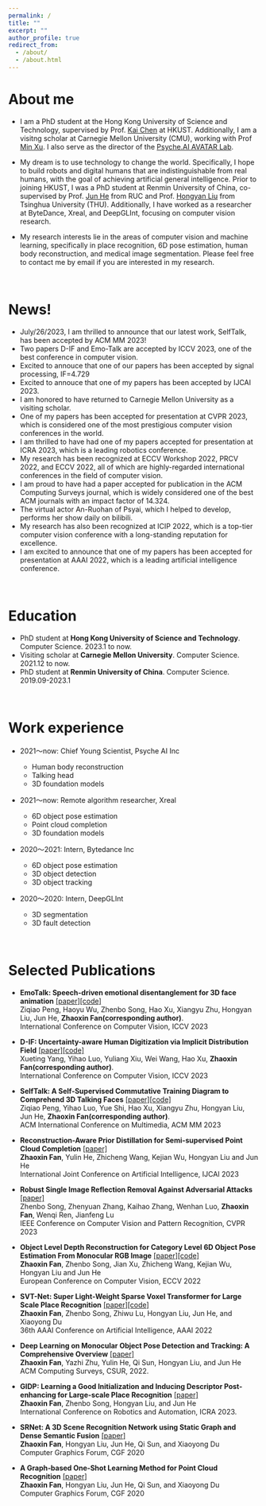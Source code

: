 ```yaml
---
permalink: /
title: ""
excerpt: ""
author_profile: true
redirect_from: 
  - /about/
  - /about.html
---
```


About me
======
* I am a PhD student at the Hong Kong University of Science and Technology, supervised by Prof. [Kai Chen](https://cse.hkust.edu.hk/~kaichen/) at HKUST. Additionally, I am a visitng scholar at Carnegie Mellon University (CMU), working with Prof [Min Xu](https://xulabs.github.io/group/). I also serve as the director of the  [Psyche.AI AVATAR Lab](https://www.psyai.com/home).  

* My dream is to use technology to change the world. Specifically, I hope to build robots and digital humans that are indistinguishable from real humans, with the goal of achieving artificial general intelligence. Prior to joining HKUST, I was a PhD student at Renmin University of China, co-supervised by Prof. [Jun He](http://info.ruc.edu.cn/jsky/rtjs/index.htm) from RUC and Prof. [Hongyan Liu](https://www.sem.tsinghua.edu.cn/info/1210/32067.htm) from Tsinghua University (THU). Additionally, I have worked as a researcher at ByteDance, Xreal, and DeepGLInt, focusing on computer vision research.

* My research interests lie in the areas of computer vision and machine learning, specifically in place recognition, 6D pose estimation, human body reconstruction, and medical image segmentation. Please feel free to contact me by email if you are interested in my research.


<br>

News!
======
*  July/26/2023, I am thrilled to announce that our latest work, SelfTalk, has been accepted by ACM MM 2023!
*  Two papers D-IF and Emo-Talk are accepted by ICCV 2023, one of the best conference in computer vision.
*  Excited to annouce that one of our  papers has been accepted by signal processing, IF=4.729
*  Excited to annouce that one of my papers has been accepted by IJCAI 2023.
*  I am honored to have returned to Carnegie Mellon University as a visiting scholar.
*  One of my papers has been accepted for presentation at CVPR 2023, which is considered one of the most prestigious computer vision conferences in the world.
*  I am thrilled to have had one of my papers accepted for presentation at ICRA 2023, which is a leading robotics conference.
*  My research has been recognized at ECCV Workshop 2022, PRCV 2022, and ECCV 2022, all of which are highly-regarded international conferences in the field of computer vision.
*  I am proud to have had a paper accepted for publication in the ACM Computing Surveys journal, which is widely considered one of the best ACM journals with an impact factor of 14.324.
*  The virtual actor An-Ruohan of Psyai, which I helped to develop, performs her show daily on bilibili.
*  My research has also been recognized at ICIP 2022, which is a top-tier computer vision conference with a long-standing reputation for excellence.
*  I am excited to announce that one of my papers has been accepted for presentation at AAAI 2022, which is a leading artificial intelligence conference.

<br>

Education
======
* PhD student at **Hong Kong University of Science and Technology**. Computer Science. 2023.1 to now.
* Visiting scholar at **Carnegie Mellon University**. Computer Science. 2021.12 to now.
* PhD student at **Renmin University of China**. Computer Science. 2019.09-2023.1

<br>

Work experience
======
* 2021～now:  Chief Young Scientist, Psyche AI Inc
  * Human body reconstruction
  * Talking head
  * 3D foundation models

* 2021～now: Remote algorithm researcher, Xreal
  * 6D object pose estimation
  * Point cloud completion
  * 3D foundation models
 
* 2020～2021: Intern, Bytedance Inc
  * 6D object pose estimation
  * 3D object detection
  * 3D object tracking
 
* 2020～2020: Intern, DeepGLInt
   * 3D segmentation
   * 3D fault detection

<br>



Selected Publications
======
* **EmoTalk: Speech-driven emotional disentanglement for 3D face animation** [[paper]](https://arxiv.org/pdf/2303.11089.pdf)[[code]](https://github.com/ZiqiaoPeng/EmoTalk)   
Ziqiao Peng, Haoyu Wu, Zhenbo Song, Hao Xu, Xiangyu Zhu, Hongyan Liu, Jun He, **Zhaoxin Fan(corresponding author)**.  
International Conference on Computer Vision, ICCV 2023

* **D-IF: Uncertainty-aware Human Digitization via Implicit Distribution Field** [[paper]](https://arxiv.org/pdf/2308.08857.pdf)[[code]](https://github.com/psyai-net/D-IF_release)   
Xueting Yang, Yihao Luo, Yuliang Xiu, Wei Wang, Hao Xu, **Zhaoxin Fan(corresponding author)**.  
International Conference on Computer Vision, ICCV 2023


* **SelfTalk: A Self-Supervised Commutative Training Diagram to Comprehend 3D Talking Faces** [[paper]](https://arxiv.org/pdf/2306.10799.pdf)[[code]](https://github.com/psyai-net/SelfTalk_release)  
Ziqiao Peng, Yihao Luo, Yue Shi, Hao Xu, Xiangyu Zhu, Hongyan Liu, Jun He, **Zhaoxin Fan(corresponding author)**.  
ACM International Conference on Multimedia, ACM MM 2023


* **Reconstruction-Aware Prior Distillation for Semi-supervised Point Cloud Completion** [[paper]](https://arxiv.org/pdf/2204.09186.pdf)  
**Zhaoxin Fan**, Yulin He, Zhicheng Wang, Kejian Wu, Hongyan Liu and Jun He  
International Joint Conference on Artificial Intelligence, IJCAI 2023

* **Robust Single Image Reflection Removal Against Adversarial Attacks** [[paper]](https://openaccess.thecvf.com/content/CVPR2023/papers/Song_Robust_Single_Image_Reflection_Removal_Against_Adversarial_Attacks_CVPR_2023_paper.pdf)    
Zhenbo Song, Zhenyuan Zhang, Kaihao Zhang, Wenhan Luo, **Zhaoxin Fan**, Wenqi Ren, Jianfeng Lu   
IEEE Conference on Computer Vision and Pattern Recognition, CVPR 2023

* **Object Level Depth Reconstruction for Category Level 6D Object Pose Estimation From Monocular RGB Image** [[paper]](https://arxiv.org/pdf/2204.01586.pdf)[[code]](https://github.com/FANzhaoxin666/OLD_Net_release)       
**Zhaoxin Fan**, Zhenbo Song, Jian Xu, Zhicheng Wang, Kejian Wu, Hongyan Liu and Jun He  
European Conference on Computer Vision, ECCV 2022

* **SVT-Net: Super Light-Weight Sparse Voxel Transformer for Large Scale Place Recognition** [[paper]](https://arxiv.org/pdf/2105.00149.pdf)[[code]](https://github.com/ZhenboSong/SVTNet)    
**Zhaoxin Fan**, Zhenbo Song, Zhiwu Lu, Hongyan Liu, Jun He, and Xiaoyong Du  
36th AAAI Conference on Artificial Intelligence, AAAI 2022

* **Deep Learning on Monocular Object Pose Detection and Tracking: A Comprehensive Overview** [[paper]](https://arxiv.org/pdf/2105.14291.pdf)  
**Zhaoxin Fan**, Yazhi Zhu, Yulin He, Qi Sun, Hongyan Liu, and Jun He  
ACM Computing Surveys, CSUR, 2022.

* **GIDP: Learning a Good Initialization and Inducing Descriptor Post-enhancing for Large-scale Place Recognition** [[paper]](https://arxiv.org/pdf/2209.11488.pdf)    
**Zhaoxin Fan**, Zhenbo Song, Hongyan Liu, and Jun He  
International Conference on Robotics and Automation, ICRA 2023.

* **SRNet: A 3D Scene Recognition Network using Static Graph and Dense Semantic Fusion** [[paper]](https://onlinelibrary.wiley.com/doi/abs/10.1111/cgf.14146)    
**Zhaoxin Fan**, Hongyan Liu, Jun He, Qi Sun, and Xiaoyong Du  
Computer Graphics Forum, CGF 2020  


* **A Graph‐based One‐Shot Learning Method for Point Cloud Recognition** [[paper]](https://onlinelibrary.wiley.com/doi/abs/10.1111/cgf.14147)    
**Zhaoxin Fan**, Hongyan Liu, Jun He, Qi Sun, and Xiaoyong Du  
Computer Graphics Forum, CGF 2020 


<br>




